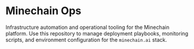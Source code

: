 # Minechain Ops

Infrastructure automation and operational tooling for the Minechain platform. Use this repository to manage deployment playbooks, monitoring scripts, and environment configuration for the `minechain.ai` stack.

